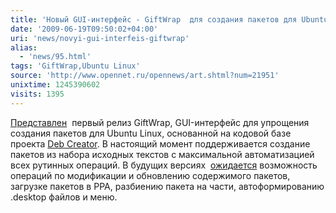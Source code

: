 ```yaml
---
title: 'Новый GUI-интерфейс - GiftWrap  для создания пакетов для Ubuntu Linux'
date: '2009-06-19T09:50:02+04:00'
uri: 'news/novyi-gui-interfeis-giftwrap'
alias: 
  - 'news/95.html'
tags: 'GiftWrap,Ubuntu Linux'
source: 'http://www.opennet.ru/opennews/art.shtml?num=21951'
unixtime: 1245390602
visits: 1395
---
```

[Представлен](http://giftwrap.tuxfamily.org/)  первый релиз GiftWrap, GUI-интерфейс для упрощения создания пакетов для Ubuntu Linux, основанной на кодовой базе проекта [Deb Creator](http://debcreator.cmsoft.net/). В настоящий момент поддерживается создание пакетов из набора исходных текстов с максимальной автоматизацией всех рутинных операций. В будущих версиях  [ожидается](http://giftwrap.wikia.com/wiki/Roadmap) возможность операций по модификации и обновлению содержимого пакетов, загрузке пакетов в PPA, разбиению пакета на части, автоформированию .desktop файлов и меню.
